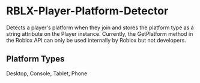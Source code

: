# RBLX-Player-Platform-Detector
Detects a player's platform when they join and stores the platform type as a string attribute on the Player instance. 
Currently, the GetPlatform method in the Roblox API can only be used internally by Roblox but not developers.

## Platform Types
Desktop, Console, Tablet, Phone
